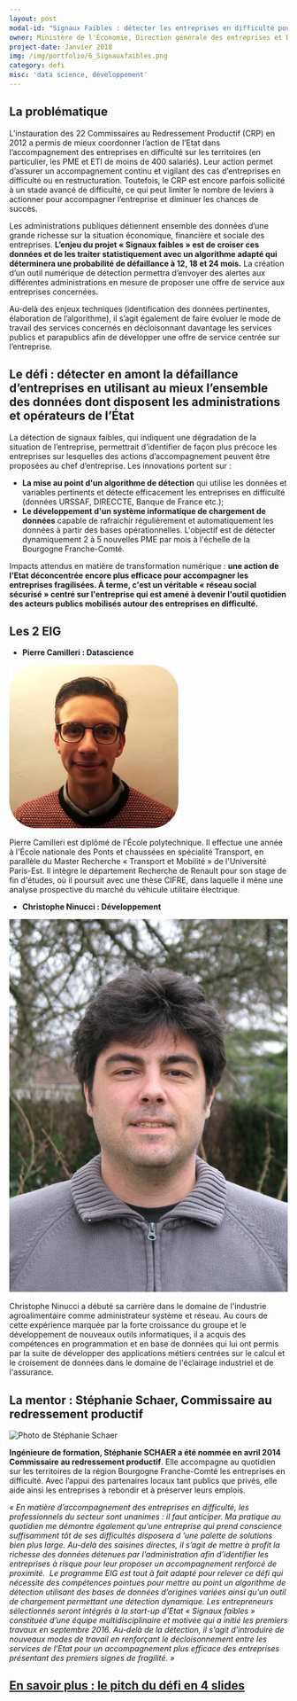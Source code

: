 ```yaml
---
layout: post
modal-id: "Signaux Faibles : détecter les entreprises en difficulté pour mieux les accompagner"
owner: Ministère de l'Économie, Direction générale des entreprises et DIRECCTE Bourgogne Franche-Comté
project-date: Janvier 2018
img: /img/portfolio/6_Signauxfaibles.png
category: defi
misc: 'data science, développement'
---
```

## La problématique

L’instauration des 22 Commissaires au Redressement Productif (CRP) en
2012 a permis de mieux coordonner l’action de l’Etat dans
l’accompagnement des entreprises en difficulté sur les territoires (en
particulier, les PME et ETI de moins de 400 salariés). Leur action
permet d’assurer un accompagnement continu et vigilant des cas
d’entreprises en difficulté ou en restructuration. Toutefois, le CRP
est encore parfois sollicité à un stade avancé de difficulté, ce qui
peut limiter le nombre de leviers à actionner pour accompagner
l’entreprise et diminuer les chances de succès.

Les administrations publiques détiennent ensemble des données d’une
grande richesse sur la situation économique, financière et sociale des
entreprises. **L’enjeu du projet « Signaux faibles » est de croiser
ces données et de les traiter statistiquement avec un algorithme
adapté qui déterminera une probabilité de défaillance à 12, 18 et 24
mois.** La création d’un outil numérique de détection permettra
d’envoyer des alertes aux différentes administrations en mesure de
proposer une offre de service aux entreprises concernées.

Au-delà des enjeux techniques (identification des données pertinentes,
élaboration de l’algorithme), il s’agit également de faire évoluer le
mode de travail des services concernés en décloisonnant davantage les
services publics et parapublics afin de développer une offre de
service centrée sur l’entreprise.

## Le défi : détecter en amont la défaillance d’entreprises en utilisant au mieux l’ensemble des données dont disposent les administrations et opérateurs de l’État

La détection de signaux faibles, qui indiquent une dégradation de la
situation de l’entreprise, permettrait d’identifier de façon plus
précoce les entreprises sur lesquelles des actions d’accompagnement
peuvent être proposées au chef d’entreprise. Les innovations portent
sur :

* **La mise au point d'un algorithme de détection** qui utilise les
  données et variables pertinents et détecte efficacement les
  entreprises en difficulté (données URSSAF, DIRECCTE, Banque de
  France etc.);
* **Le développement d'un système informatique de chargement de
  données** capable de rafraichir régulièrement et automatiquement les
  données à partir des bases opérationnelles. L'objectif est de
  détecter dynamiquement 2 à 5 nouvelles PME par mois à l'échelle de
  la Bourgogne Franche-Comté.
  
Impacts attendus en matière de transformation numérique : **une action
de l’Etat déconcentrée encore plus efficace pour accompagner les
entreprises fragilisées. À terme, c'est un véritable « réseau social
sécurisé » centré sur l'entreprise qui est amené à devenir l'outil
quotidien des acteurs publics mobilisés autour des entreprises en
difficulté.**
  
## Les 2 EIG

* **Pierre Camilleri : Datascience** 

![Photo de Pierre Camilleri](/img/portfolio/PierreCamilleri.png)

Pierre Camilleri est diplômé de l'École polytechnique. Il effectue une
année à l'École nationale des Ponts et chaussées en spécialité
Transport, en parallèle du Master Recherche « Transport et Mobilité »
de l'Université Paris-Est. Il intègre le département Recherche de
Renault pour son stage de fin d'études, où il poursuit avec une thèse
CIFRE, dans laquelle il mène une analyse prospective du marché du
véhicule utilitaire électrique.

* **Christophe Ninucci : Développement** 

![Photo de Christophe Ninucci](/img/portfolio/ChristopheNinucci.png)

Christophe Ninucci a débuté sa carrière dans le domaine de l'industrie
agroalimentaire comme administrateur système et réseau. Au cours de
cette expérience marquée par la forte croissance du groupe et le
développement de nouveaux outils informatiques, il a acquis des
compétences en programmation et en base de données qui lui ont permis
par la suite de développer des applications métiers centrées sur le
calcul et le croisement de données dans le domaine de l'éclairage
industriel et de l'assurance.

## La mentor : Stéphanie Schaer, Commissaire au redressement productif

![Photo de Stéphanie Schaer](/img/portfolio/6_Photo-SCHAER-st%C3%A9phanie.jpg)

**Ingénieure de formation, Stéphanie SCHAER a été nommée en avril 2014
Commissaire au redressement productif**. Elle accompagne au quotidien
sur les territoires de la région Bourgogne Franche-Comté les
entreprises en difficulté. Avec l’appui des partenaires locaux tant
publics que privés, elle aide ainsi les entreprises à rebondir et à
préserver leurs emplois.

*« En matière d’accompagnement des entreprises en difficulté, les
professionnels du secteur sont unanimes : il faut anticiper.  Ma
pratique au quotidien me démontre également qu’une entreprise qui
prend conscience suffisamment tôt de ses difficultés disposera d ’une
palette de solutions bien plus large. Au-delà des saisines directes,
il s’agit de mettre à profit la richesse des données détenues par
l’administration afin d’identifier les entreprises à risque pour leur
proposer un accompagnement renforcé de proximité.  Le programme EIG
est tout à fait adapté pour relever ce défi qui nécessite des
compétences pointues pour mettre au point un algorithme de détection
utilisant des bases de données d’origines variées ainsi qu’un outil de
chargement permettant une détection dynamique. Les entrepreneurs
sélectionnés seront intégrés à la start-up d’Etat « Signaux faibles »
constituée d’une équipe multidisciplinaire et motivée qui a initié les
premiers travaux en septembre 2016. Au-delà de la détection, il s’agit
d’introduire de nouveaux modes de travail en renforçant le
décloisonnement entre les services de l’Etat pour un accompagnement
plus efficace des entreprises présentant des premiers signes de
fragilité. »*

## [En savoir plus : le pitch du défi en 4 slides](https://www.slideshare.net/secret/vmdK1pYXAC20HK)
